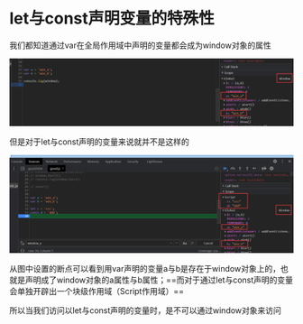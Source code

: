 # let与const声明变量的特殊性

我们都知道通过var在全局作用域中声明的变量都会成为window对象的属性

![image-20210206204912268](..\JS_img\image-20210206204912268.png)

但是对于let与const声明的变量来说就并不是这样的

![image-20210206204706410](..\JS_img\image-20210206204706410.png)

从图中设置的断点可以看到用var声明的变量a与b是存在于window对象上的，也就是声明成了window对象的a属性与b属性；==而对于通过let与const声明的变量会单独开辟出一个块级作用域（Script作用域）==

所以当我们访问以let与const声明的变量时，是不可以通过window对象来访问

